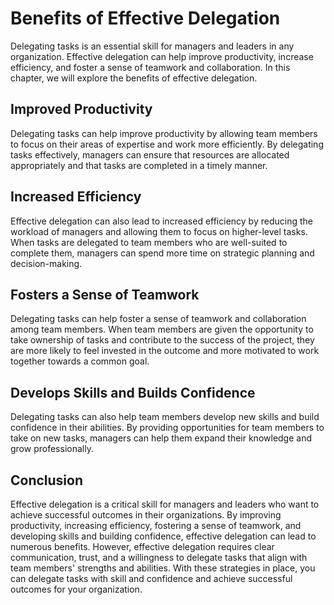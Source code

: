 # Benefits of Effective Delegation

Delegating tasks is an essential skill for managers and leaders in any organization. Effective delegation can help improve productivity, increase efficiency, and foster a sense of teamwork and collaboration. In this chapter, we will explore the benefits of effective delegation.

Improved Productivity
---------------------

Delegating tasks can help improve productivity by allowing team members to focus on their areas of expertise and work more efficiently. By delegating tasks effectively, managers can ensure that resources are allocated appropriately and that tasks are completed in a timely manner.

Increased Efficiency
--------------------

Effective delegation can also lead to increased efficiency by reducing the workload of managers and allowing them to focus on higher-level tasks. When tasks are delegated to team members who are well-suited to complete them, managers can spend more time on strategic planning and decision-making.

Fosters a Sense of Teamwork
---------------------------

Delegating tasks can help foster a sense of teamwork and collaboration among team members. When team members are given the opportunity to take ownership of tasks and contribute to the success of the project, they are more likely to feel invested in the outcome and more motivated to work together towards a common goal.

Develops Skills and Builds Confidence
-------------------------------------

Delegating tasks can also help team members develop new skills and build confidence in their abilities. By providing opportunities for team members to take on new tasks, managers can help them expand their knowledge and grow professionally.

Conclusion
----------

Effective delegation is a critical skill for managers and leaders who want to achieve successful outcomes in their organizations. By improving productivity, increasing efficiency, fostering a sense of teamwork, and developing skills and building confidence, effective delegation can lead to numerous benefits. However, effective delegation requires clear communication, trust, and a willingness to delegate tasks that align with team members' strengths and abilities. With these strategies in place, you can delegate tasks with skill and confidence and achieve successful outcomes for your organization.
